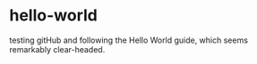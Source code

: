 # hello-world

testing gitHub and following the Hello World guide, which seems remarkably clear-headed.
